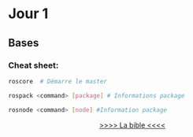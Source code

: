 # Jour 1
## Bases
### Cheat sheet:

```bash
roscore  # Démarre le master

rospack <command> [package] # Informations package

rosnode <command> [node] #Information package
```
<p style="text-align: center;">
<a href="https://wiki.ros.org/Tools"> >>>> La bible <<<< </a>
</p>